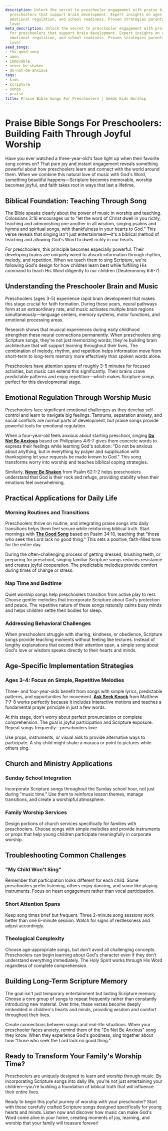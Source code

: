 ```yaml
---
description: Unlock the secret to preschooler engagement with praise bible songs for
  preschoolers that support brain development. Expert insights on ages 3-5 learning,
  emotional regulation, and school readiness. Proven strategies parents and teachers
  love!
meta_description: Unlock the secret to preschooler engagement with praise bible songs
  for preschoolers that support brain development. Expert insights on ages 3-5 learning,
  emotional regulation, and school readiness. Proven strategies parents and teachers
  love!
seed_songs:
- the-good-song
- amen
- immovable
- never-be-shaken
- do-not-be-anxious
tags:
- kids
- scripture
- songs
- praise
title: Praise Bible Songs For Preschoolers | Seeds Kids Worship
---
```

# Praise Bible Songs For Preschoolers: Building Faith Through Joyful Worship

Have you ever watched a three-year-old's face light up when their favorite song comes on? That pure joy and instant engagement reveals something powerful about how preschoolers learn and connect with the world around them. When we combine this natural love of music with God's Word, something beautiful happens—Scripture becomes memorable, worship becomes joyful, and faith takes root in ways that last a lifetime.

## Biblical Foundation: Teaching Through Song

The Bible speaks clearly about the power of music in worship and teaching. Colossians 3:16 encourages us to "let the word of Christ dwell in you richly, teaching and admonishing one another in all wisdom, singing psalms and hymns and spiritual songs, with thankfulness in your hearts to God." This verse reveals that singing isn't just entertainment—it's a biblical method of teaching and allowing God's Word to dwell richly in our hearts.

For preschoolers, this principle becomes especially powerful. Their developing brains are uniquely wired to absorb information through rhythm, melody, and repetition. When we teach them to sing Scripture, we're following God's design for how children learn best while fulfilling His command to teach His Word diligently to our children (Deuteronomy 6:6-7).

## Understanding the Preschooler Brain and Music

Preschoolers (ages 3-5) experience rapid brain development that makes this stage crucial for faith formation. During these years, neural pathways form at an extraordinary rate, and music activates multiple brain regions simultaneously—language centers, memory systems, motor functions, and emotional processing areas.

Research shows that musical experiences during early childhood strengthen these neural connections permanently. When preschoolers sing Scripture songs, they're not just memorizing words; they're building brain architecture that will support learning throughout their lives. The combination of melody, rhythm, and repetition helps information move from short-term to long-term memory more effectively than spoken words alone.

Preschoolers have attention spans of roughly 3-5 minutes for focused activities, but music can extend this significantly. Their brains crave predictable patterns and enjoy repetition—which makes Scripture songs perfect for this developmental stage.

## Emotional Regulation Through Worship Music

Preschoolers face significant emotional challenges as they develop self-control and learn to navigate big feelings. Tantrums, separation anxiety, and social conflicts are normal parts of development, but praise songs provide powerful tools for emotional regulation.

When a four-year-old feels anxious about starting preschool, singing **[Do Not Be Anxious](https://seedskidsworship.com/product/do-not-be-anxious-philippians-46-7-2/)** based on Philippians 4:6-7 gives them concrete words to express their feelings while learning God's solution: "Do not be anxious about anything, but in everything by prayer and supplication with thanksgiving let your requests be made known to God." This song transforms worry into worship and teaches biblical coping strategies.

Similarly, **[Never Be Shaken](https://seedskidsworship.com/product/never-be-shaken-psalm-621-2-2/)** from Psalm 62:1-2 helps preschoolers understand that God is their rock and refuge, providing stability when their emotions feel overwhelming.

## Practical Applications for Daily Life

### Morning Routines and Transitions

Preschoolers thrive on routine, and integrating praise songs into daily transitions helps them feel secure while reinforcing biblical truth. Start mornings with **[The Good Song](https://seedskidsworship.com/product/the-good-song-psalm-3410-2/)** based on Psalm 34:10, teaching that "those who seek the Lord lack no good thing." This sets a positive, faith-filled tone for the entire day.

During the often-challenging process of getting dressed, brushing teeth, or preparing for preschool, singing familiar Scripture songs reduces resistance and creates joyful cooperation. The predictable melodies provide comfort during times of change or stress.

### Nap Time and Bedtime

Quiet worship songs help preschoolers transition from active play to rest. Choose gentler melodies that incorporate Scripture about God's protection and peace. The repetitive nature of these songs naturally calms busy minds and helps children settle their bodies for sleep.

### Addressing Behavioral Challenges

When preschoolers struggle with sharing, kindness, or obedience, Scripture songs provide teaching moments without feeling like lectures. Instead of lengthy explanations that exceed their attention span, a simple song about God's love or wisdom speaks directly to their hearts and minds.

## Age-Specific Implementation Strategies

### Ages 3-4: Focus on Simple, Repetitive Melodies

Three- and four-year-olds benefit from songs with simple lyrics, predictable patterns, and opportunities for movement. **[Ask Seek Knock](https://seedskidsworship.com/product/ask-seek-knock-matthew-77-8-2/)** from Matthew 7:7-8 works perfectly because it includes interactive motions and teaches a fundamental prayer principle in just a few words.

At this stage, don't worry about perfect pronunciation or complete comprehension. The goal is joyful participation and Scripture exposure. Repeat songs frequently—preschoolers love

Use props, instruments, or visual aids to provide alternative ways to participate. A shy child might shake a maraca or point to pictures while others sing.

## Church and Ministry Applications

### Sunday School Integration

Incorporate Scripture songs throughout the Sunday school hour, not just during "music time." Use them to reinforce lesson themes, manage transitions, and create a worshipful atmosphere.

### Family Worship Services

Design portions of church services specifically for families with preschoolers. Choose songs with simple melodies and provide instruments or props that help young children participate meaningfully in corporate worship.

## Troubleshooting Common Challenges

### "My Child Won't Sing"

Remember that participation looks different for each child. Some preschoolers prefer listening, others enjoy dancing, and some like playing instruments. Focus on heart engagement rather than vocal participation.

### Short Attention Spans

Keep song times brief but frequent. Three 2-minute song sessions work better than one 6-minute session. Watch for signs of restlessness and adjust accordingly.

### Theological Complexity

Choose age-appropriate songs, but don't avoid all challenging concepts. Preschoolers can begin learning about God's character even if they don't understand everything immediately. The Holy Spirit works through His Word regardless of complete comprehension.

## Building Long-Term Scripture Memory

The goal isn't just temporary entertainment but lasting Scripture memory. Choose a core group of songs to repeat frequently rather than constantly introducing new material. Over time, these verses become deeply embedded in children's hearts and minds, providing wisdom and comfort throughout their lives.

Create connections between songs and real-life situations. When your preschooler faces anxiety, remind them of the "Do Not Be Anxious" song they know. When they experience God's goodness, sing together about how "those who seek the Lord lack no good thing."

## Ready to Transform Your Family's Worship Time?

Preschoolers are uniquely designed to learn and worship through music. By incorporating Scripture songs into daily life, you're not just entertaining your children—you're building a foundation of biblical truth that will influence their entire lives.

Ready to begin this joyful journey of worship with your preschooler? Start with these carefully crafted Scripture songs designed specifically for young hearts and minds. Listen now and discover how music can make God's Word come alive in your home, creating moments of joy, learning, and worship that your family will treasure forever!

<script type="application/ld+json">
{
  "@context": "https://schema.org",
  "@type": "Article",
  "headline": "Praise Bible Songs For Preschoolers",
  "author": {
    "@type": "Organization",
    "name": "Seeds Kids Worship"
  },
  "publisher": {
    "@type": "Organization",
    "name": "Seeds Kids Worship",
    "logo": {
      "@type": "ImageObject",
      "url": "https://seedskidsworship.com/logo.png"
    }
  },
  "datePublished": "2025-09-05T17:01:10.201012",
  "dateModified": "2025-09-05T17:01:10.201029",
  "description": "Unlock the secret to preschooler engagement with praise bible songs for preschoolers that support brain development. Expert insights on ages 3-5 learning, emoti",
  "mainEntityOfPage": {
    "@type": "WebPage",
    "@id": "https://seedskidsworship.com/activities/praise-bible-songs-for-preschoolers/"
  }
}
</script>

<script type="application/ld+json">
{
  "@context": "https://schema.org",
  "@type": "Product",
  "name": "The Good Song",
  "description": "Encouraging song about God's goodness to those who seek Him from Psalm 34:10",
  "url": "https://seedskidsworship.com/product/the-good-song-psalm-3410-2/",
  "brand": {
    "@type": "Brand",
    "name": "Seeds Kids Worship"
  },
  "category": "Children's Christian Music",
  "album": "Seeds of Courage"
}
</script>

<script type="application/ld+json">
{
  "@context": "https://schema.org",
  "@type": "Product",
  "name": "Amen",
  "description": "Worship song of praise declaring salvation belongs to God with heavenly acclamation",
  "url": "https://seedskidsworship.com/product/seeds-of-praise-vol-3/",
  "brand": {
    "@type": "Brand",
    "name": "Seeds Kids Worship"
  },
  "category": "Children's Christian Music",
  "album": "Seeds of Praise"
}
</script>

<script type="application/ld+json">
{
  "@context": "https://schema.org",
  "@type": "Product",
  "name": "Immovable",
  "description": "Steadfast song about being immovable in the work of the Lord from 1
